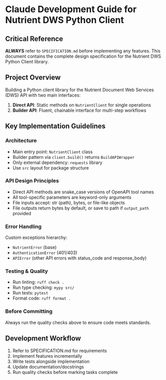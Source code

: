 # Claude Development Guide for Nutrient DWS Python Client

## Critical Reference
**ALWAYS** refer to `SPECIFICATION.md` before implementing any features. This document contains the complete design specification for the Nutrient DWS Python Client library.

## Project Overview
Building a Python client library for the Nutrient Document Web Services (DWS) API with two main interfaces:
1. **Direct API**: Static methods on `NutrientClient` for single operations
2. **Builder API**: Fluent, chainable interface for multi-step workflows

## Key Implementation Guidelines

### Architecture
- Main entry point: `NutrientClient` class
- Builder pattern via `client.build()` returns `BuildAPIWrapper`
- Only external dependency: `requests` library
- Use `src` layout for package structure

### API Design Principles
- Direct API methods are snake_case versions of OpenAPI tool names
- All tool-specific parameters are keyword-only arguments
- File inputs accept: str (path), bytes, or file-like objects
- File outputs return bytes by default, or save to path if `output_path` provided

### Error Handling
Custom exceptions hierarchy:
- `NutrientError` (base)
- `AuthenticationError` (401/403)
- `APIError` (other API errors with status_code and response_body)

### Testing & Quality
- Run linting: `ruff check .`
- Run type checking: `mypy src/`
- Run tests: `pytest`
- Format code: `ruff format .`

### Before Committing
Always run the quality checks above to ensure code meets standards.

## Development Workflow
1. Refer to SPECIFICATION.md for requirements
2. Implement features incrementally
3. Write tests alongside implementation
4. Update documentation/docstrings
5. Run quality checks before marking tasks complete